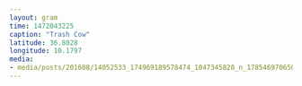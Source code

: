 ```yaml
---
layout: gram
time: 1472043225
caption: "Trash Cow"
latitude: 36.8028
longitude: 10.1797
media:
- media/posts/201608/14052533_174969189578474_1047345828_n_17854697065068386.jpg
---
```

